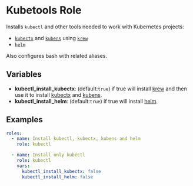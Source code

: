 # Kubetools Role

Installs `kubectl` and other tools needed to work with Kubernetes projects:
 * [`kubectx`](https://github.com/ahmetb/kubectx) and [`kubens`](https://github.com/ahmetb/kubectx) using [`krew`](https://krew.sigs.k8s.io/)
 * [`helm`](https://helm.sh/)

Also configures bash with related aliases.

## Variables

* __kubectl_install_kubectx__: (default:`true`) if true will install [krew](https://krew.sigs.k8s.io/) and then use it to install [kubectx](https://github.com/ahmetb/kubectx) and [kubens](https://github.com/ahmetb/kubectx).
* __kubectl_install_helm__: (default:`true`) if true will install [helm](https://helm.sh/).

## Examples

```yaml
roles:
  - name: Install kubectl, kubectx, kubens and helm
    role: kubectl

  - name: Install only kubectl
    role: kubectl
    vars: 
      kubectl_install_kubectx: false
      kubectl_install_helm: false
```
